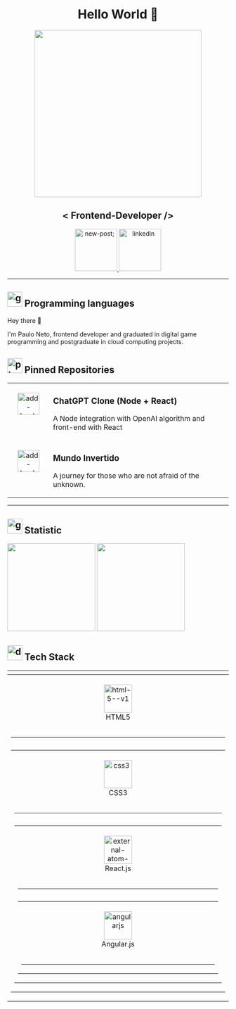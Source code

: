 
<h1 align="center">
  Hello World 👋
</h1>

<div align="center">
   <!-- <img height="350em" src="./.github/assets/cover_.png"/> -->
   <img height="380em" src="https://lh3.googleusercontent.com/fife/AKsag4Or5jXDLe6Ito04QWB8vw9092QFvWhyMz7V5kPdHaixZ5qBxGk7FvI0BE5ItkkIidJej1Uv4ESf_Sf0ziLf8NZl_cOY3YvzNSLSffyC3Ob8irIUHwZk9HuJeRjS4R78ZZJKIrSe-9XLiT8UL24hiGIKwVibwtCCbFopb1XXRO8EnemEYweSZNDExfNo1pDlpTzZ84F6f_ZASLdPJ29qYS_qzLh4CbzvDDo7IPo_LlY8X71NS6MgZU4BYJ_A9LoVCQDvJfMnour4Sezchyx5_TZgDf5dO0jR1jP62DwASGu8o2NehlaI1TnrIxPp9wh1-JvMyXIlRZtCmgkQANlAZlhUHgLiZPAHwDy8f7EGn6dBszCMVRxm2h8G9BjMEIHEA2vZno6wRqdWLQZwvyhGJpHZJx2fsr-ZEsXdyHJCTuKpSanxSBGGEwa7GgZYHjciEy5ebW7zdOA5FfUlQ9hMfD1P8vAHx4ceuA5K4yyh6MBTNiBynw12S0R_AysDkwdNgrwOyzB7B4Od8ml2gxqm3xZxQcmp3jclcydlboZTariwE91IQRwbyXVJwTI-CAVas8fkU0nF4AujjulnZ2FsLb4zrMPz7SFDyd7i9e0QhVC827AeXue0MP_Ku90vKpwQJeV4ZvVHZIpGekQhSqL_p3oyPZ7fWZMtol3b_jRY9drP2CclOOyPu-tC6K5edGTjUWVoWY7RFitSb5fXRO7ZWBAdqKkIR31bO3zQiP-7M0_dsc7TLPxbw18n_fnnXOLFrJvj-eJaqlmjZX1NzUU28a3eDYf-KNdKavewMgnubhIc_Ett5qFcsL1pAmUNocUnx_XWs5JV1vlHxzQCOVmra2fJk9FRNCIet9KXEm8yJ6Ado25EY_OHXyxOKO9sqJjEBSKei4AEfkOn8OVqblJ-iqtZCHTUN1R7hUeZJrPTBbJPlhHuk2yvj2zvYrdFNMKvia4HyXJs_w=w1366-h655"/>
</div>

<h2 align="center">
   < Frontend-Developer />
</h2>

<div align="center">
<p>
<a href="mailto:arquivopauloneto@gmail.com">
<img width="96" height="96" src="https://img.icons8.com/nolan/96/new-post.png" alt="new-post;"/>
</a>
<a href="https://br.linkedin.com/in/paulonetodev">
<img width="96" height="96" src="https://img.icons8.com/nolan/96/linkedin.png" alt="linkedin"/>
</a>
</div>

***

## <img width="34" height="34" src="https://img.icons8.com/nolan/64/goal.png" alt="goal"/> Programming languages 

Hey there 👋

I'm Paulo Neto, frontend developer and graduated in digital game programming and postgraduate in cloud computing projects.

## <img width="34" height="34" src="https://img.icons8.com/nolan/64/pin.png" alt="pin"/> Pinned Repositories

<table>
	<tbody>
		<tr>
			<td align="center" valign="top" width="80"><br />
			<a href="https://github.com/PauloNetoGit/Integrando-o-chatGPT-com-Node-e-React">
      <img width="50" height="50" src="https://img.icons8.com/water-color/50/add-bookmark.png" alt="add-bookmark"/>
      </a>
      </td>
			<td valign="top">
			<h3>ChatGPT Clone (Node + React)</h3>
			<p>A Node integration with OpenAI algorithm and front-end with React</p>
			</td>
		</tr>
		<tr>
			<td align="center" valign="top" width="80"><br />
			<a href="https://github.com/PauloNetoGit/semana-frontend-mundo-invertido">
    <img width="50" height="50" src="https://img.icons8.com/water-color/50/add-bookmark.png" alt="add-bookmark"/>
      </a>
      </td>
			<td valign="top">
			<h3>Mundo Invertido</h3>
			<p>A journey for those who are not afraid of the unknown.</p>
			</td>
		</tr>
	</tbody>
</table>

***

##  <img width="34" height="34" src="https://img.icons8.com/nolan/34/group-of-projects.png" alt="group-of-projects"/> Statistic

<div>
	<img height="200em" src="https://github-readme-stats.vercel.app/api?username=PauloNetoGit&show_icons=true&theme=swift" />
	<img height="200em" src="https://github-readme-stats.vercel.app/api/top-langs/?username=PauloNetoGit&layout=compact&theme=swift"/>
</div>

##  <img width="34" height="34" src="https://img.icons8.com/nolan/64/dumbbell.png" alt="dumbbell"/> Tech Stack

<table>
	<thead>
		<tr>
			<th width="930"></th>
		</tr>
	</thead>
	<tbody>
		<tr>
			<td align="center" valign="top" width="80"><br />
<img width="64" height="64" src="https://img.icons8.com/color/96/html-5--v1.png" alt="html-5--v1"/>
        <br/>
<figcaption>HTML5</figcaption>&nbsp;
<table>
	<thead>
		<tr>
			<th colspan="2" width="800">&nbsp;</th>
		</tr>
	</thead>
	<tbody>
		<tr>
			<td align="center" valign="top" width="80"><br />
<img width="64" height="64" src="https://img.icons8.com/color/64/css3.png" alt="css3"/>
         <br/>
<figcaption>CSS3</figcaption>&nbsp;
<table>
	<thead>
		<tr>
			<th colspan="2" width="800">&nbsp;</th>
		</tr>
	</thead>
	<tbody>
		<tr>
			<td align="center" valign="top" width="80"><br />
<img width="64" height="64" src="https://img.icons8.com/external-smashingstocks-circular-smashing-stocks/64/external-atom-power-and-energy-smashingstocks-circular-smashing-stocks.png" alt="external-atom-power-and-energy-smashingstocks-circular-smashing-stocks"/>
         <br/>
<figcaption>React.js</figcaption>&nbsp;
<table>
	<thead>
		<tr>
			<th colspan="2" width="800">&nbsp;</th>
		</tr>
	</thead>
	<tbody>
		<tr>
			<td align="center" valign="top" width="80"><br />
<img width="64" height="64" src="https://img.icons8.com/color/64/angularjs.png" alt="angularjs"/>
         <br/>
<figcaption>Angular.js</figcaption>&nbsp;

***

